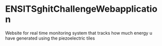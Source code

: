 # ENSITSghitChallengeWebapplication
Website for real time monitoring system that tracks how much energy u have generated using the piezoelectric tiles
